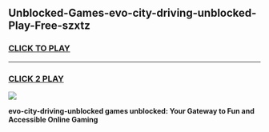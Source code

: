 
## Unblocked-Games-evo-city-driving-unblocked-Play-Free-szxtz
<h3>
<a href="https://premium76.site?title=evo-city-driving-unblocked&ref=18A1">CLICK TO PLAY</a></h3>
<hr>

<h3>
<a href="https://premium76.site?title=evo-city-driving-unblocked&ref=18A1">CLICK 2 PLAY</a>
  
</h3>

<a href="https://premium76.site?title=evo-city-driving-unblocked&ref=18A1"><img src="https://clearcache.store/games.png"></a>


**evo-city-driving-unblocked games unblocked: Your Gateway to Fun and Accessible Online Gaming**

